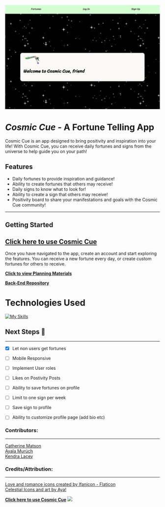 ![](./public/landingpage.png)

#  _Cosmic Cue_ - A Fortune Telling App

Cosmic Cue is an app designed to bring positivity and inspiration into your life! With Cosmic Cue, you can receive daily fortunes and signs from the universe to help guide you on your path!

## Features

- Daily fortunes to provide inspiration and guidance!
- Ability to create fortunes that others may receive!
- Daily signs to know what to look for!
- Ability to create a sign that others may receive!
- Positivity board to share your manifestations and goals with the Cosmic Cue community!
---
## Getting Started 
 ## **[ Click here to use Cosmic Cue](https://main--cosmic-cue.netlify.app/)**<br>
 Once you have navigated to the app, create an account and start exploring the features. You can receive a new fortune every day, or create custom fortunes for others to receive.<br>

**[Click to view Planning Materials](https://trello.com/b/LMJeooEb/cosmic-cue-app)** 

 **[Back-End Repository](https://github.com/CCMatson/cosmic-cue-back-end)**

# Technologies Used



[![My Skills](https://skillicons.dev/icons?i=js,html,css,mongo,nodejs,react,postman)](https://skillicons.dev)

## Next Steps 🧊 

---
- [X]  Let non users get fortunes

- [ ]   Mobile Responsive

- [ ]  Implement User roles

- [ ]  Likes on Postivity Posts

- [ ]  Ability to save fortunes on profile

- [ ]  Limit to one sign per week

- [ ]  Save sign to profile

- [ ]  Ability to customize profile page (add bio etc)

### Contributors:
---
[ Catherine Matson](https://github.com/CCMatson) <br>
[ Ayala Murúch ](https://github.com/ayamur) <br>
[ Kendra Lacey ](https://github.com/kendra-lacey)


### Credits/Attribution:
---
<a href="https://www.flaticon.com/free-icons/love-and-romance" title="love and romance icons">Love and romance icons created by Ifanicon - Flaticon</a> </br>
<a href="https://www.linkedin.com/in/ayalamuruch/" title="Celestial Icons">Celestial Icons and art by Aya! </a>

**[ Click here to use Cosmic Cue](https://main--cosmic-cue.netlify.app/)**
![](https://i.imgur.com/k4iOvKo.png)
